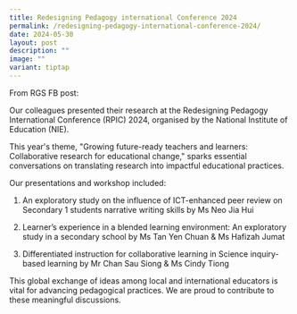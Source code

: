 ```yaml
---
title: Redesigning Pedagogy international Conference 2024
permalink: /redesigning-pedagogy-international-conference-2024/
date: 2024-05-30
layout: post
description: ""
image: ""
variant: tiptap
---
```

<p>From RGS FB post:</p>
<p>Our colleagues presented their research at the Redesigning Pedagogy International
Conference (RPIC) 2024, organised by the National Institute of Education
(NIE).</p>
<p>This year's theme, "Growing future-ready teachers and learners: Collaborative
research for educational change," sparks essential conversations on translating
research into impactful educational practices.</p>
<p>Our presentations and workshop included:</p>
<ol data-tight="true" class="tight">
<li>
<p>An exploratory study on the influence of ICT-enhanced peer review on Secondary
1 students narrative writing skills by Ms Neo Jia Hui</p>
</li>
<li>
<p>Learner’s experience in a blended learning environment: An exploratory
study in a secondary school by Ms Tan Yen Chuan &amp; Ms Hafizah Jumat</p>
</li>
<li>
<p>Differentiated instruction for collaborative learning in Science inquiry-based
learning by Mr Chan Sau Siong &amp; Ms Cindy Tiong</p>
</li>
</ol>
<p>This global exchange of ideas among local and international educators
is vital for advancing pedagogical practices. We are proud to contribute
to these meaningful discussions.</p>
<p></p>